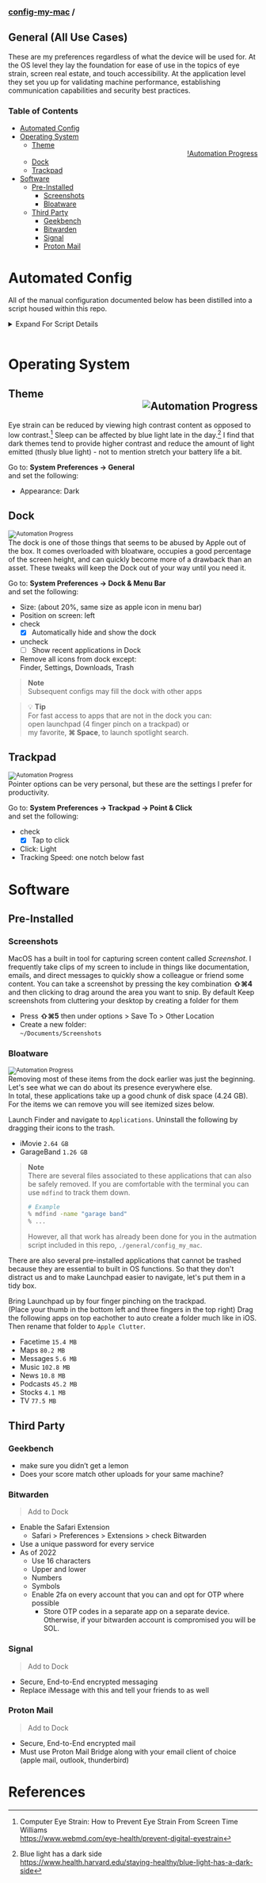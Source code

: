 ### [config-my-mac](../../../) / <!-- omit in toc -->
## General (All Use Cases) <!-- omit in toc -->

These are my preferences regardless of what the device will be used for. At the OS level they lay the foundation for ease of use in the topics of eye strain, screen real estate, and touch accessibility. At the application level they set you up for validating machine performance, establishing communication capabilities and security best practices.

### Table of Contents <!-- omit in toc -->
- [Automated Config](#automated-config)
- [Operating System](#operating-system)
  - [Theme <div align="right">!Automation Progress</div>](#theme-div-alignrightdiv)
  - [Dock](#dock)
  - [Trackpad](#trackpad)
- [Software](#software)
  - [Pre-Installed](#pre-installed)
    - [Screenshots](#screenshots)
    - [Bloatware](#bloatware)
  - [Third Party](#third-party)
    - [Geekbench](#geekbench)
    - [Bitwarden](#bitwarden)
    - [Signal](#signal)
    - [Proton Mail](#proton-mail)

# Automated Config
All of the manual configuration documented below has been distilled into a script housed within this repo.

<details>
<summary>Expand For Script Details</summary>

## How to use the script <!-- omit in toc -->
The script for the system-admin group of configs can be found at `./system-admin/config_my_mac`. To make all of the changes in an automated fashion please follow these instructions.

First, pull this repo to your local machine. Just as I describe in the developer [README](../developer#os-), I recommend cloning this to `~/Code`
```bash
% cd ~/Code
% git clone https://github.com/gnomical/config-my-mac.git
```
Running git for the first time may prompt you to install `Command Line Developer Tools`, just follow the prompts.

Next, run the script. It will install and/or upgrade brew and then run through all the configs documented within this section.
```bash
% cd ~/Code/config-my-mac
% ./system-admin/config_my_mac
```
## CLI Options  <!-- omit in toc -->
| flag          | summary                                               |
| :------------ | :---------------------------------------------------- |
| -e, --exclude | comma separated list of modules to skip               |
| -i, --include | comma separated list of modules to run                |
| -f, --force   | when present, will run the script without human input |
> **Note**  
> The presence of includes will cause everything not included to be excluded. Even in the event excludes are also provided.  

> **Warning**  
> If a module that will run requires homebrew then the script will attempt to install and/or update homebrew.  
> To override this behavior exclude brew. `-e brew`
```bash
# Example excluding the proton-mail module
# because the other software modules will use homebrew
# you can also specify to exclude the homebrew update
% ./system-admin/config_my_mac -e proton-mail,brew
```
  
</details>  

<br/> 

# Operating System

## Theme <div align="right">![Automation Progress](https://img.shields.io/static/v1?label=Scripted&message=Yes&color=090)</div>  
Eye strain can be reduced by viewing high contrast content as opposed to low contrast.[^eye_strain]  Sleep can be affected by blue light late in the day.[^blue_light]  I find that dark themes tend to provide higher contrast and reduce the amount of light emitted (thusly blue light) - not to mention stretch your battery life a bit.  

[^eye_strain]: Computer Eye Strain: How to Prevent Eye Strain From Screen Time  
  Williams  
  https://www.webmd.com/eye-health/prevent-digital-eyestrain  
[^blue_light]: Blue light has a dark side  
  https://www.health.harvard.edu/staying-healthy/blue-light-has-a-dark-side  

Go to: **System Preferences → General**  
and set the following:
- Appearance: Dark

## Dock  
<sub>![Automation Progress](https://img.shields.io/static/v1?label=Automation&message=Available&color=success)</sub>  
The dock is one of those things that seems to be abused by Apple out of the box. It comes overloaded with bloatware, occupies a good percentage of the screen height, and can quickly become more of a drawback than an asset. These tweaks will keep the Dock out of your way until you need it.

Go to: **System Preferences → Dock & Menu Bar**  
and set the following:  
- Size: (about 20%, same size as apple icon in menu bar)
- Position on screen: left
- check
  - [x] Automatically hide and show the dock
- uncheck
  - [ ] Show recent applications in Dock
- Remove all icons from dock except:  
  Finder, Settings, Downloads, Trash

> **Note**  
> Subsequent configs may fill the dock with other apps

> 💡 **Tip**  
> For fast access to apps that are not in the dock you can:  
> open launchpad (4 finger pinch on a trackpad) or  
> my favorite, **⌘ Space**, to launch spotlight search.

## Trackpad  
<sub>![Automation Progress](https://img.shields.io/static/v1?label=Automation&message=Available&color=success)</sub>  
Pointer options can be very personal, but these are the settings I prefer for productivity.

Go to: **System Preferences → Trackpad → Point & Click**  
and set the following:
  - check
    - [x] Tap to click
  - Click: Light
  - Tracking Speed: one notch below fast

# Software

## Pre-Installed

### Screenshots
MacOS has a built in tool for capturing screen content called *Screenshot*. I frequently take clips of my screen to include in things like documentation, emails, and direct messages to quickly show a colleague or friend some content. You can take a screenshot by pressing the key combination **⇧⌘4** and then clicking to drag around the area you want to snip. By default Keep screenshots from cluttering your desktop by creating a folder for them
  - Press **⇧⌘5** then under options > Save To > Other Location
  - Create a new folder:  
    `~/Documents/Screenshots`

### Bloatware
<sub>![Automation Progress](https://img.shields.io/static/v1?label=Automation&message=Partial&color=yellow)</sub>  
Removing most of these items from the dock earlier was just the beginning. Let's see what we can do about its presence everywhere else.  
In total, these applications take up a good chunk of disk space (4.24 GB).  For the items we can remove you will see itemized sizes below.  

Launch Finder and navigate to `Applications`. Uninstall the following by dragging their icons to the trash.
- iMovie `2.64 GB`
- GarageBand `1.26 GB`

> **Note**  
> There are several files associated to these applications that can also be safely removed. If you are comfortable with the terminal you can use `mdfind` to track them down.
> ```bash
> # Example
> % mdfind -name "garage band"
> % ...
> ```
> However, all that work has already been done for you in the autmation script included in this repo, `./general/config_my_mac`.

There are also several pre-installed applications that cannot be trashed because they are essential to built in OS functions. So that they don't distract us and to make Launchpad easier to navigate, let's put them in a tidy box.

Bring Launchpad up by four finger pinching on the trackpad.  
(Place your thumb in the bottom left and three fingers in the top right)
Drag the following apps on top eachother to auto create a folder much like in iOS. Then rename that folder to `Apple Clutter`.
- Facetime `15.4 MB`
- Maps `80.2 MB`
- Messages `5.6 MB`
- Music `102.8 MB`
- News `10.8 MB`
- Podcasts `45.2 MB`
- Stocks `4.1 MB`
- TV `77.5 MB`

## Third Party

### Geekbench
  - make sure you didn’t get a lemon
  - Does your score match other uploads for your same machine?

### Bitwarden
> Add to Dock
  - Enable the Safari Extension
      - Safari > Preferences > Extensions > check Bitwarden
  - Use a unique password for every service
  - As of 2022
      - Use 16 characters
      - Upper and lower
      - Numbers
      - Symbols
      - Enable 2fa on every account that you can and opt for OTP where possible
        - Store OTP codes in a separate app on a separate device. Otherwise, if your bitwarden account is compromised you will be SOL.

### Signal
> Add to Dock
  - Secure, End-to-End encrypted messaging
  - Replace iMessage with this and tell your friends to as well

### Proton Mail
> Add to Dock
  - Secure, End-to-End encrypted mail
  - Must use Proton Mail Bridge along with your email client of choice (apple mail, outlook, thunderbird)

# References <!-- omit in toc -->